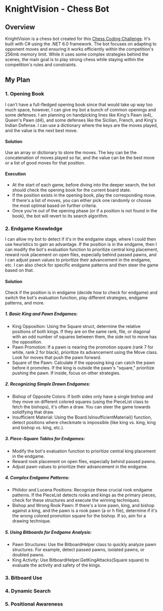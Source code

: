 # KnightVision - Chess Bot

## Overview

KnightVision is a chess bot created for this [Chess Coding Challenge](https://github.com/SebLague/Chess-Challenge). It's built with C# using the .NET 6.0 framework. The bot focuses on adapting to opponent moves and ensuring it works efficiently within the competition's 256mb memory limit. While it uses some complex strategies behind the scenes, the main goal is to play strong chess while staying within the competition's rules and constraints.

## My Plan 

### 1. Opening Book

I can't have a full-fledged opening book since that would take up way too much space, however, I can give my bot a bunch of common openings and some defenses. I am planning on handpicking lines like King's Pawn (e4), Queen's Pawn (d4), and some defenses like the Sicilian, French, and King's Indian Defense. I can use a dictionary where the keys are the moves played, and the value is the next best move. 

#### Solution

Use an array or dictionary to store the moves. The key can be the concatenation of moves played so far, and the value can be the best move or a list of good moves for that position.

#### Execution

- At the start of each game, before diving into the deeper search, the bot should check the opening book for the current board state.
- If the position exists in the opening book, play the corresponding move. If there's a list of moves, you can either pick one randomly or choose the most optimal based on further criteria.
- Once you're out of the opening phase (or if a position is not found in the book), the bot will revert to its search algorithm.

### 2. Endgame Knowledge

I can allow my bot to detect if it's in the endgame stage, where I could then use heuristics to gain an advantage. If the position is in the endgame, then I can modify the bot's evaluation function to prioritize central king placement, reward rook placement on open files, especially behind passed pawns, and I can adjust pawn values to prioritize their advancement in the endgame, etc. I can also check for specific endgame patterns and then steer the game based on that. 

#### Solution

Check if the position is in endgame (decide how to check for endgame) and switch the bot's evaluation function, play different strategies, endgame patterns, and more.

##### 1. Basic King and Pawn Endgames:
- King Opposition: Using the Square struct, determine the relative positions of both kings. If they are on the same rank, file, or diagonal with an odd number of squares between them, the side not to move has the opposition.
- Pawn Promotion: If a pawn is nearing the promotion square (rank 7 for white, rank 2 for black), prioritize its advancement using the Move class. Look for moves that push the pawn forward.
- Square of the Pawn: Calculate if the opposing king can catch the pawn before it promotes. If the king is outside the pawn's "square," prioritize pushing the pawn. If inside, focus on other strategies.

##### 2. Recognizing Simple Drawn Endgames:

- Bishop of Opposite Colors: If both sides only have a single bishop and they move on different colored squares (using the PieceList class to fetch the bishops), it's often a draw. You can steer the game towards solidifying that draw.
- Insufficient Material: Using the Board.IsInsufficientMaterial() function, detect positions where checkmate is impossible (like king vs. king, king and bishop vs. king, etc.).

##### 3. Piece-Square Tables for Endgames:

- Modify the bot's evaluation function to prioritize central king placement in the endgame.
- Reward rook placement on open files, especially behind passed pawns.
- Adjust pawn values to prioritize their advancement in the endgame.

##### 4. Complex Endgame Patterns:

- Philidor and Lucena Positions: Recognize these crucial rook endgame patterns. If the PieceList detects rooks and kings as the primary pieces, check for these structures and execute the winning techniques.
- Bishop and Wrong Rook Pawn: If there's a lone pawn, king, and bishop against a king, and the pawn is a rook pawn (a or h file), determine if it's the wrong colored promotion square for the bishop. If so, aim for a drawing technique.

##### 5. Using Bitboards for Endgame Analysis:

- Pawn Structures: Use the BitboardHelper class to quickly analyze pawn structures. For example, detect passed pawns, isolated pawns, or doubled pawns.
- King Activity: Use BitboardHelper.GetKingAttacks(Square square) to evaluate the activity and safety of the kings.

### 3. Bitboard Use
### 4. Dynamic Search
### 5. Positional Awareness
